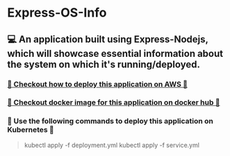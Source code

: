 # Express-OS-Info

## 💻 An application built using Express-Nodejs, which will showcase essential information about the system on which it's running/deployed.

### [🚀 Checkout how to deploy this application on AWS 🚀](https://sumitjeswani.hashnode.dev/deploying-first-application-to-aws)

### [🐋 Checkout docker image for this application on docker hub 🐋](https://hub.docker.com/repository/docker/sumitjeswani/express-os-info/general)

### 🚢 Use the following commands to deploy this application on Kubernetes 🚢
> kubectl apply -f deployment.yml
> kubectl apply -f service.yml
